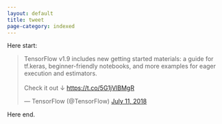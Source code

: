 ```yaml
---
layout: default
title: tweet
page-category: indexed
---
```


Here start:

<blockquote class="twitter-tweet" data-lang="en"><p lang="en" dir="ltr">TensorFlow v1.9 includes new getting started materials: a guide for tf.keras, beginner-friendly notebooks, and more examples for eager execution and estimators. <br><br>Check it out ↓ <a href="https://t.co/5G1jVlBMgR">https://t.co/5G1jVlBMgR</a></p>&mdash; TensorFlow (@TensorFlow) <a href="https://twitter.com/TensorFlow/status/1017091145929777153?ref_src=twsrc%5Etfw">July 11, 2018</a></blockquote>
<script async src="https://platform.twitter.com/widgets.js" charset="utf-8"></script>

Here end.

